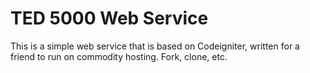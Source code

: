 TED 5000 Web Service
====================

This is a simple web service that is based on Codeigniter, written for a friend to run on commodity hosting. Fork, clone, etc.